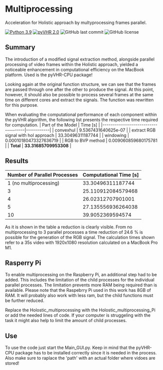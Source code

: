 
# Multiprocessing
Acceleration for Holistic approach by multyprocessing frames parallel.

[![Python 3.9](https://img.shields.io/badge/python-3.9-blue.svg)](https://www.python.org/downloads/release/python-390/)
[![pyVHR 2.0](https://img.shields.io/badge/pyVHR-2.0-blue.svg)](https://pypi.org/project/pyVHR/)
![GitHub last commit](https://img.shields.io/github/last-commit/morijx/Raspi_cardiac_wave)
![GitHub license](https://img.shields.io/github/license/morijx/Raspi_cardiac_wave)

## Summary
The introduction of a modified signal extraction method, alongside parallel processing of video frames within the Holistic approach, yielded a noticeable enhancement in computational efficiency on the MacBook platform. Used is the pyVHR-CPU package!

Looking again at the original function structure, we can see that the frames are passed through one after the other to produce the signal. At this point, however, it should also be possible to process several frames at the same time on different cores and extract the signals. The function was rewritten for this purpose.

When evaluating the computational performance of each component within the pyVHR algorithm, the following list presents the respective time required for computation.
| Part of the Model                    |  Time [s]  |
|--------------------------------------|------------|
| convexhul                            | 9.5367431640625e-07    |
| extract RGB signal with hol approach | 33.30496311187744       |
| windowing                            | 0.00010180473327636719 |
| RGB to BVP method                    | 0.009060859680175781    |
| **Total**                            | **33.31685709953308**   |

## Results

| Number of Parallel Processes | Computational Time [s] |
|------------------------------|------------------------|
| 1 (no multiprocessing)       | 33.30496311187744      |
| 3                            | 25.110912084579468     |
| 4                            | 26.02312707901001      |
| 5                            | 27.135556936264038     |
| 10                           | 39.9052369594574       |


As it is shown in the table a reduction is clearly visible. From no multiprocessing to 3 parallel processes a time reduction of 24.6 \% is possible for the generation of the RGB signal. The calculation times shown refer to a 35s video with 1920x1080 resolution calculated on a MacBook Pro M1. 

## Rasperry Pi

To enable multiprocessing on the Raspberry Pi, an additional step had to be added. This includes the limitation of the child processes for the individual parallel processes. The limitation prevents more RAM being required than is available. Please note that the Raspebrry Pi used in this work has 8GB of RAM. It will probably also work with less ram, but the child functions must be further reduced. 

Replace the Holostic_multiprocessing with the Holostic_multiprocessing_Pi or add the needed lines of code. If your computer is struggeling with the task it might also help to limit the amount of child processes. 

## Use

To use the code just start the Main_GUI.py. Keep in mind that the pyVHR-CPU package has to be installed correctly since it is needed in the process.
Also make sure to raplace the 'path' with an actual folder where vidoes are stored!



